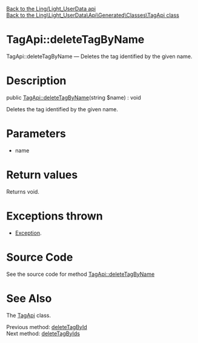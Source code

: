 [Back to the Ling/Light_UserData api](https://github.com/lingtalfi/Light_UserData/blob/master/doc/api/Ling/Light_UserData.md)<br>
[Back to the Ling\Light_UserData\Api\Generated\Classes\TagApi class](https://github.com/lingtalfi/Light_UserData/blob/master/doc/api/Ling/Light_UserData/Api/Generated/Classes/TagApi.md)


TagApi::deleteTagByName
================



TagApi::deleteTagByName — Deletes the tag identified by the given name.




Description
================


public [TagApi::deleteTagByName](https://github.com/lingtalfi/Light_UserData/blob/master/doc/api/Ling/Light_UserData/Api/Generated/Classes/TagApi/deleteTagByName.md)(string $name) : void




Deletes the tag identified by the given name.




Parameters
================


- name

    


Return values
================

Returns void.


Exceptions thrown
================

- [Exception](http://php.net/manual/en/class.exception.php).&nbsp;







Source Code
===========
See the source code for method [TagApi::deleteTagByName](https://github.com/lingtalfi/Light_UserData/blob/master/Api/Generated/Classes/TagApi.php#L445-L451)


See Also
================

The [TagApi](https://github.com/lingtalfi/Light_UserData/blob/master/doc/api/Ling/Light_UserData/Api/Generated/Classes/TagApi.md) class.

Previous method: [deleteTagById](https://github.com/lingtalfi/Light_UserData/blob/master/doc/api/Ling/Light_UserData/Api/Generated/Classes/TagApi/deleteTagById.md)<br>Next method: [deleteTagByIds](https://github.com/lingtalfi/Light_UserData/blob/master/doc/api/Ling/Light_UserData/Api/Generated/Classes/TagApi/deleteTagByIds.md)<br>

